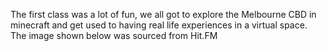 The first class was a lot of fun, we all got to explore the Melbourne CBD in minecraft and get used to having real life experiences in a virtual space. 
The image shown below was sourced from Hit.FM
